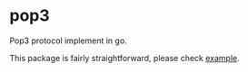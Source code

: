 pop3
====

Pop3 protocol implement in go.

This package is fairly straightforward, please check [example](https://github.com/fairlyblank/pop3/blob/master/example/main.go).

